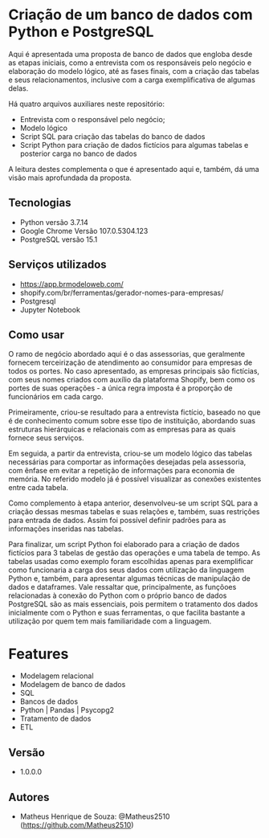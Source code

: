 # Criação de um banco de dados com Python e PostgreSQL

Aqui é apresentada uma proposta de banco de dados que engloba desde as etapas iniciais, como a entrevista com os responsáveis pelo negócio e elaboração do modelo lógico, até as fases finais, com a criação das tabelas e seus relacionamentos, inclusive com a carga exemplificativa de algumas delas.

Há quatro arquivos auxiliares neste repositório: 
- Entrevista com o responsável pelo negócio;
- Modelo lógico
- Script SQL para criação das tabelas do banco de dados
- Script Python para criação de dados fictícios para algumas tabelas e posterior carga no banco de dados

A leitura destes complementa o que é apresentado aqui e, também, dá uma visão mais aprofundada da proposta.

## Tecnologias
- Python versão 3.7.14
- Google Chrome Versão 107.0.5304.123
- PostgreSQL versão 15.1

## Serviços utilizados

- https://app.brmodeloweb.com/
- shopify.com/br/ferramentas/gerador-nomes-para-empresas/
- Postgresql
- Jupyter Notebook

## Como usar

O ramo de negócio abordado aqui é o das assessorias, que geralmente fornecem terceirização de atendimento ao consumidor para empresas de todos os portes. No caso apresentado, as empresas principais são fictícias, com seus nomes criados com auxílio da plataforma Shopify, bem como os portes de suas operações - a única regra imposta é a proporção de funcionários em cada cargo.

Primeiramente, criou-se resultado para a entrevista fictício, baseado no que é de conhecimento comum sobre esse tipo de instituição, abordando suas estruturas hierárquicas e relacionais com as empresas para as quais fornece seus serviços.

Em seguida, a partir da entrevista, criou-se um modelo lógico das tabelas necessárias para comportar as informações desejadas pela assessoria, com ênfase em evitar a repetição de informações para economia de memória. No referido modelo já é possível visualizar as conexões existentes entre cada tabela.

Como complemento à etapa anterior, desenvolveu-se um script SQL para a criação dessas mesmas tabelas e suas relações e, também, suas restrições para entrada de dados. Assim foi possível definir padrões para as informações inseridas nas tabelas.

Para finalizar, um script Python foi elaborado para a criação de dados fictícios para 3 tabelas de gestão das operações e uma tabela de tempo. As tabelas usadas como exemplo foram escolhidas apenas para exemplificar como funcionaria a carga dos seus dados com utilização da linguagem Python e, também, para apresentar algumas técnicas de manipulação de dados e dataframes. Vale ressaltar que, principalmente, as funçõoes relacionadas à conexão do Python com o próprio banco de dados PostgreSQL são as mais essenciais, pois permitem o tratamento dos dados inicialmente com o Python e suas ferramentas, o que facilita bastante a utilização por quem tem mais familiaridade com a linguagem.

# Features

- Modelagem relacional
- Modelagem de banco de dados
- SQL
- Bancos de dados
- Python | Pandas | Psycopg2
- Tratamento de dados
- ETL

## Versão

* 1.0.0.0

## Autores

* Matheus Henrique de Souza: @Matheus2510 (https://github.com/Matheus2510)
